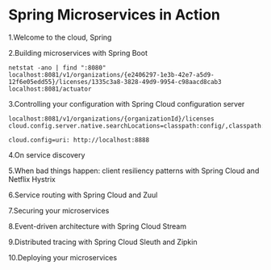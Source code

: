 # Spring Microservices in Action

1.Welcome to the cloud, Spring

2.Building microservices with Spring Boot

	netstat -ano | find ":8080"
	localhost:8081/v1/organizations/{e2406297-1e3b-42e7-a5d9-12f6e05edd55}/licenses/1335c3a8-3828-49d9-9954-c98aacd8cab3
	localhost:8081/actuator


3.Controlling your configuration with Spring Cloud configuration server

	localhost:8081/v1/organizations/{organizationId}/licenses
	cloud.config.server.native.searchLocations=classpath:config/,classpath:config/licensingservice,classpath:config/organizationservice

	cloud.config=uri: http://localhost:8888


4.On service discovery

5.When bad things happen: client resiliency patterns with Spring Cloud and Netflix Hystrix

6.Service routing with Spring Cloud and Zuul

7.Securing your microservices

8.Event-driven architecture with Spring Cloud Stream

9.Distributed tracing with Spring Cloud Sleuth and Zipkin

10.Deploying your microservices